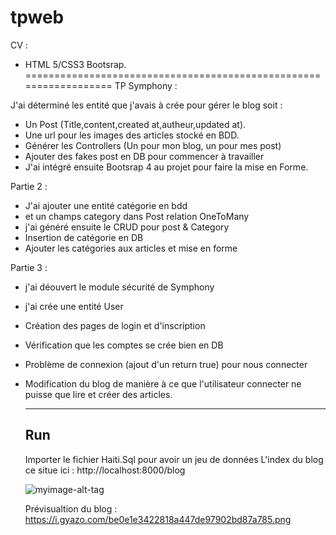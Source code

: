 # tpweb

CV : 
- HTML 5/CSS3 Bootsrap. 
==================================================================
TP Symphony :

J'ai déterminé les entité que j'avais à crée pour gérer le blog soit :
- Un Post (Title,content,created at,autheur,updated at).
- Une url pour les images des articles stocké en BDD.
- Générer les Controllers (Un pour mon blog, un pour mes post)
- Ajouter des fakes post en DB pour commencer à travailler
- J'ai intégré ensuite Bootsrap 4 au projet pour faire la mise en Forme.

Partie 2 :

- J'ai ajouter une entité catégorie en bdd
- et un champs category dans Post relation OneToMany
- j'ai généré ensuite le CRUD pour post & Category
- Insertion de catégorie en DB
- Ajouter les catégories aux articles et mise en forme 

Partie 3 :
- j'ai déouvert le module sécurité de Symphony
- j'ai crée une entité User
- Création des pages de login et d'inscription
- Vérification que les comptes se crée bien en DB
- Problème de connexion (ajout d'un return true) pour nous connecter
- Modification du blog de manière à ce que l'utilisateur connecter
  ne puisse que lire et créer des articles.
  
  --------------------------------------------------------------
  Run
  --------------------------------------------------------------
  Importer le fichier Haiti.Sql pour avoir un jeu de données
  L'index du blog ce situe ici : http://localhost:8000/blog
  
  ![myimage-alt-tag](https://i.gyazo.com/be0e1e3422818a447de97902bd87a785.png)
  
  Prévisualtion du blog : https://i.gyazo.com/be0e1e3422818a447de97902bd87a785.png


